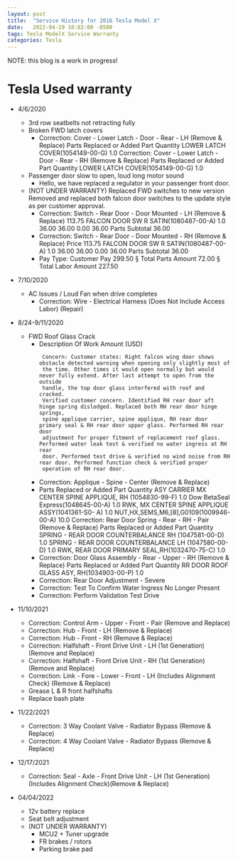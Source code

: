 ```yaml
---
layout: post
title:  "Service History for 2016 Tesla Model X"
date:   2022-04-29 10:02:00 -0500
tags: Tesla ModelX Service Warranty
categories: Tesla
---
```


NOTE: this blog is a work in progress!

# Tesla Used warranty

* 4/6/2020
   * 3rd row seatbelts not retracting fully
	* Broken FWD latch covers
		 * Correction: Cover - Lower Latch - Door - Rear - LH (Remove & Replace)
		Parts Replaced or Added
		Part Quantity
		LOWER LATCH COVER(1054149-00-G) 1.0
		Correction: Cover - Lower Latch - Door - Rear - RH (Remove & Replace)
		Parts Replaced or Added
		Part Quantity
		LOWER LATCH COVER(1054149-00-G) 1.0
	* Passenger door slow to open, loud long motor sound
		 * Hello, we have replaced a regulator in your passenger front door. 
	* (NOT UNDER WARRANTY) Replaced FWD switches to new version
		Removed and replaced both falcon door switches to the update style as per customer approval.
		 * Correction: Switch - Rear Door - Door Mounted - LH (Remove & Replace) 
		113.75
		FALCON DOOR SW R SATIN(1080487-00-A) 1.0 36.00 36.00 0.00 36.00
		Parts Subtotal 36.00
		 * Correction: Switch - Rear Door - Door Mounted - RH (Remove & Replace) Price
		113.75
		FALCON DOOR SW R SATIN(1080487-00-A) 1.0 36.00 36.00 0.00 36.00
		Parts Subtotal 36.00
		 * Pay Type: Customer Pay 299.50
			§ Total Parts Amount 72.00
			§ Total Labor Amount 227.50

* 7/10/2020
	* AC Issues / Loud Fan when drive completes
		 *  Correction: Wire - Electrical Harness (Does Not Include Access Labor) (Repair)
* 8/24-9/11/2020
	* FWD Roof Glass Crack
		 * Description Of Work Amount (USD)
           ```
            Concern: Customer states: Right falcon wing door shows obstacle detected warning when opening only slightly most of 
            the time. Other times it would open normally but would never fully extend. After last attempt to open from the outside 
            handle, the top door glass interfered with roof and cracked.
            Verified customer concern. Identified RH rear door aft hinge spring dislodged. Replaced both RH rear door hinge springs, 
            spine applique carrier, spine applique, RH rear door primary seal & RH rear door upper glass. Performed RH rear door 
            adjustment for proper fitment of replacement roof glass. Performed water leak test & verified no water ingress at RH rear 
            door. Performed test drive & verified no wind noise from RH rear door. Performed function check & verified proper 
            operation of RH rear door. 
	         ```
		 * Correction: Applique - Spine - Center (Remove & Replace)
		 * Parts Replaced or Added
         Part Quantity
         ASY CARRIER MX CENTER SPINE APPLIQUE, RH
         (1054830-99-F)
         1.0
         Dow BetaSeal Express(1048645-00-A) 1.0
         RWK, MX CENTER SPINE APPLIQUE ASSY(1041361-S0-
         A)
         1.0
         NUT,HX,SEMS,M6,[8],G0109(1009946-00-A) 10.0
         Correction: Rear Door Spring - Rear - RH - Pair (Remove & Replace)
         Parts Replaced or Added
         Part Quantity
         SPRING - REAR DOOR COUNTERBALANCE RH
         (1047581-00-D)
         1.0
         SPRING - REAR DOOR COUNTERBALANCE LH
         (1047580-00-D)
         1.0
         RWK, REAR DOOR PRIMARY SEAL,RH(1032470-75-C) 1.0
		 * Correction: Door Glass Assembly - Rear - Upper - RH (Remove & Replace)
         Parts Replaced or Added
         Part Quantity
         RR DOOR ROOF GLASS ASY, RH(1034903-00-P) 1.0
		 * Correction: Rear Door Adjustment - Severe
		 * Correction: Test To Confirm Water Ingress No Longer Present
		 * Correction: Perform Validation Test Drive


* 11/10/2021
	*  Correction: Control Arm - Upper - Front - Pair (Remove and Replace)
	 * Correction: Hub - Front - LH (Remove & Replace)
	 * Correction: Hub - Front - RH (Remove & Replace)
	 * Correction: Halfshaft - Front Drive Unit - LH (1st Generation) (Remove and Replace)
	 * Correction: Halfshaft - Front Drive Unit - RH (1st Generation) (Remove and Replace)
	 * Correction: Link - Fore - Lower - Front - LH (Includes Alignment Check) (Remove & Replace)
	 * Grease L & R front halfshafts
	 * Replace bash plate

* 11/22/2021
	 * Correction: 3 Way Coolant Valve - Radiator Bypass (Remove & Replace)
	 * Correction: 4 Way Coolant Valve - Radiator Bypass (Remove & Replace)
	
* 12/17/2021
	 * Correction: Seal - Axle - Front Drive Unit - LH (1st Generation) (Includes Alignment Check)(Remove & Replace)

* 04/04/2022
	* 12v battery replace
	* Seat belt adjustment
	* (NOT UNDER WARRANTY) 
		* MCU2 + Tuner upgrade
    	* FR brakes / rotors
	    * Parking brake pad